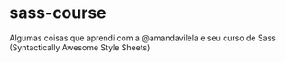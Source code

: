 # sass-course
Algumas coisas que aprendi com a @amandavilela e seu curso de Sass (Syntactically Awesome Style Sheets)
